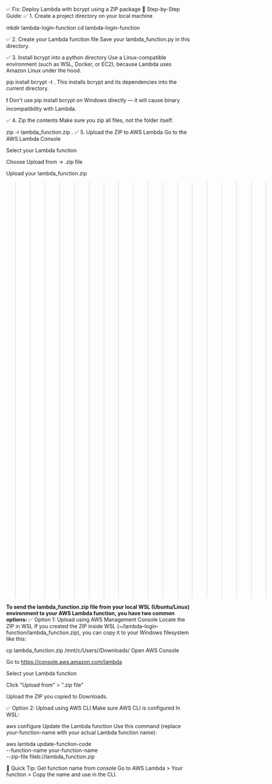 ✅ Fix: Deploy Lambda with bcrypt using a ZIP package
🔧 Step-by-Step Guide:
✅ 1. Create a project directory on your local machine

mkdir lambda-login-function
cd lambda-login-function

✅ 2. Create your Lambda function file
Save your lambda_function.py in this directory.

✅ 3. Install bcrypt into a python directory
Use a Linux-compatible environment (such as WSL, Docker, or EC2), because Lambda uses Amazon Linux under the hood.

pip install bcrypt -t .
This installs bcrypt and its dependencies into the current directory.

❗ Don't use pip install bcrypt on Windows directly — it will cause binary incompatibility with Lambda.

✅ 4. Zip the contents
Make sure you zip all files, not the folder itself:

zip -r lambda_function.zip .
✅ 5. Upload the ZIP to AWS Lambda
Go to the AWS Lambda Console

Select your Lambda function

Choose Upload from → .zip file

Upload your lambda_function.zip

>>>>>>>>>>>>>>>>>>>>>>>>>>>>>>>>><<<<<<<<<<<<<<<<<<<<<<<<<<
>>>>>>>>>>>>>>>>>>><<<<<<<<<<<<<<>>>>>>>>>>>>>>>>><<<<<<<<<

**To send the lambda_function.zip file from your local WSL (Ubuntu/Linux) environment to your AWS Lambda function, you have two common options:**
✅ Option 1: Upload using AWS Management Console
Locate the ZIP in WSL
If you created the ZIP inside WSL (~/lambda-login-function/lambda_function.zip), you can copy it to your Windows filesystem like this:

cp lambda_function.zip /mnt/c/Users/<YourUsername>/Downloads/
Open AWS Console

Go to https://console.aws.amazon.com/lambda

Select your Lambda function

Click "Upload from" > ".zip file"

Upload the ZIP you copied to Downloads.

✅ Option 2: Upload using AWS CLI
Make sure AWS CLI is configured
In WSL:

aws configure
Update the Lambda function
Use this command (replace your-function-name with your actual Lambda function name):

aws lambda update-function-code \
  --function-name your-function-name \
  --zip-file fileb://lambda_function.zip

🔁 Quick Tip: Get function name from console
Go to AWS Lambda > Your function > Copy the name and use in the CLI.

